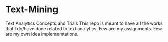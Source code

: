 # Text-Mining
Text Analytics Concepts and Trials
This repo is meant to have all the works that I do/have done related to text analytics. 
Few are my assignments. Few are my own idea implememtations.
